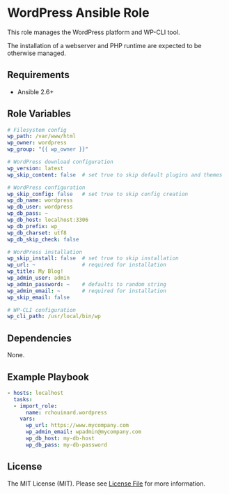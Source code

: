 # WordPress Ansible Role

This role manages the WordPress platform and WP-CLI tool.

The installation of a webserver and PHP runtime are expected to be otherwise managed.

## Requirements

* Ansible 2.6+

## Role Variables

``` yaml
# Filesystem config
wp_path: /var/www/html
wp_owner: wordpress
wp_group: "{{ wp_owner }}"

# WordPress download configuration
wp_version: latest
wp_skip_content: false  # set true to skip default plugins and themes

# WordPress configuration
wp_skip_config: false   # set true to skip config creation
wp_db_name: wordpress
wp_db_user: wordpress
wp_db_pass: ~
wp_db_host: localhost:3306
wp_db_prefix: wp_
wp_db_charset: utf8
wp_db_skip_check: false

# WordPress installation
wp_skip_install: false  # set true to skip installation
wp_url: ~               # required for installation
wp_title: My Blog!
wp_admin_user: admin
wp_admin_password: ~    # defaults to random string
wp_admin_email: ~       # required for installation
wp_skip_email: false

# WP-CLI configuration
wp_cli_path: /usr/local/bin/wp
```

## Dependencies

None.

## Example Playbook

``` yaml
- hosts: localhost
  tasks:
  - import_role:
      name: rchouinard.wordpress
    vars:
      wp_url: https://www.mycompany.com
      wp_admin_email: wpadmin@mycompany.com
      wp_db_host: my-db-host
      wp_db_pass: my-db-password
```

## License

The MIT License (MIT). Please see [License File](LICENSE.md) for more information.
